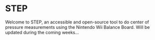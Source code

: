 # STEP
Welcome to STEP, an accessible and open-source tool to do center of pressure measurements using the Nintendo Wii Balance Board.
Will be updated during the coming weeks...
